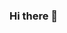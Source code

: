 ### Hi there 👋

<!--
**52punk/52punk** is a ✨ _special_ ✨ repository because its `README.md` (this file) appears on your GitHub profile.

Here are some ideas to get you started:

- 🔭 I’m currently working on ...
- 🌱 I’m currently learning ...
- 👯 I’m looking to collaborate on ...
- 🤔 I’m looking for help with ...
- 💬 Ask me about ...
- 📫 How to reach me: ...
- 😄 Pronouns: ...
- ⚡ Fun fact: ...

[![Top Langs](https://github-readme-stats.vercel.app/api/top-langs/?username=52punk)](https://github.com/52punk/github-readme-stats)

<img style=”padding-top:30px;” align="right" src="https://github-readme-stats.vercel.app/api?username=52punk&show_icons=true&theme=dracula&line_height=27" alt="Pankaj Sah's github stats"/>
<img src="https://profile-counter.glitch.me/52punk/count.svg" />
-->

